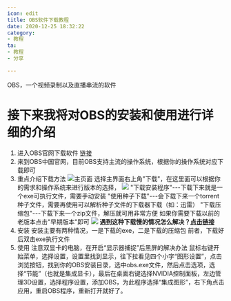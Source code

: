 ```yaml
---
icon: edit
title: OBS软件下载教程
date: 2020-12-25 18:32:22
category:
- 教程
ta:
- 教程
- 分享

---
```

OBS，一个视频录制以及直播串流的软件
<!-- more -->

# 接下来我将对OBS的安装和使用进行详细的介绍
1. 进入OBS官网下载软件 [链接](https://obsproject.com/zh-cn "OBS官网")
2. 来到OBS中国官网，目前OBS支持主流的操作系统，根据你的操作系统对应下载即可
3. 重点介绍下载方法
![主页面](https://cdn.jsdelivr.net/gh/a1046700338/a1046700338.github.io@2.0/images/obs1.jpg)
选择主界面右上角"下载"，在这里面可以根据你的需求和操作系统来进行版本的选择，
![](https://cdn.jsdelivr.net/gh/a1046700338/a1046700338.github.io@2.0/images/obs2.jpg)
"下载安装程序"---下载下来就是一个exe可执行文件，需要手动安装
"使用种子下载"---会下载下来一个torrent种子文件，需要再使用可以解析种子文件的下载器下载（如：迅雷）
"下载压缩包"---下载下来一个zip文件，解压就可用非常方便
如果你需要下载以前的老版本点击"早期版本"即可
![](https://cdn.jsdelivr.net/gh/a1046700338/a1046700338.github.io@2.0/images/obs3.jpg)
**遇到这种下载慢的情况怎么解决？[点击链接](http://a1046700338.github.io/2020/12/25/download-fangfa/)**
4. 安装
安装主要有两种情况，一是下载的exe，二是下载的压缩包
前者，下载好后双击exe执行文件
5. 使用
注意双显卡的电脑，在开启“显示器捕捉”后黑屏的解决办法
鼠标右键开始菜单，选择设置，设置里找到显示，往下拉看见四个小字“图形设置”，点击浏览按钮，找到你的OBS安装目录，选中obs.exe文件，然后点击选项，选择“节能”（也就是集成显卡），最后在桌面右键选择NVIDIA控制面板，左边管理3D设置，选择程序设置，添加OBS，为此程序选择“集成图形”，右下角点击应用，重启OBS程序，重新打开就好了。
